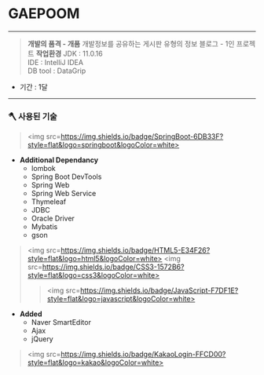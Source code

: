 # GAEPOOM
***
> **개발의 품격 - 개품**
개발정보를 공유하는 게시판 유형의 정보 블로그 - 1인 프로젝트
> **작업환경**
JDK : 11.0.16<br>
IDE : IntelliJ IDEA<br>
DB tool : DataGrip<br>
    
+ 기간 : 1달

***
### 🪓  사용된 기술
> <img src=https://img.shields.io/badge/SpringBoot-6DB33F?style=flat&logo=springboot&logoColor=white> 
+  **Additional Dependancy**
   + lombok
   + Spring Boot DevTools
   + Spring Web
   + Spring Web Service
   + Thymeleaf
   + JDBC
   + Oracle Driver
   + Mybatis
   + gson
> <img src=https://img.shields.io/badge/HTML5-E34F26?style=flat&logo=html5&logoColor=white>
<img src=https://img.shields.io/badge/CSS3-1572B6?style=flat&logo=css3&logoColor=white>
>> <img src=https://img.shields.io/badge/JavaScript-F7DF1E?style=flat&logo=javascript&logoColor=white>
+  **Added**
   + Naver SmartEditor
   + Ajax
   + jQuery
> <img src=https://img.shields.io/badge/KakaoLogin-FFCD00?style=flat&logo=kakao&logoColor=white>

